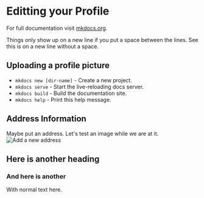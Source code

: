 # Editting your Profile

For full documentation visit [mkdocs.org](https://mkdocs.org).

Things only show up on a new line if you put a space between the lines.
See this is on a new line without a space.

## Uploading a profile picture

* `mkdocs new [dir-name]` - Create a new project.
* `mkdocs serve` - Start the live-reloading docs server.
* `mkdocs build` - Build the documentation site.
* `mkdocs help` - Print this help message.

## Address Information

Maybe put an address. Let's test an image while we are at it.
![Add a new address](../img/newaddress.png)

## Here is another heading
### And here is another
With normal text here.
